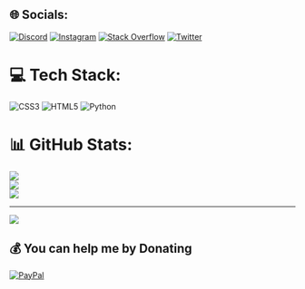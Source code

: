 ## 🌐 Socials:
[![Discord](https://img.shields.io/badge/Discord-%237289DA.svg?logo=discord&logoColor=white)](htttps://discord.gg/gcBUx9k6DN) [![Instagram](https://img.shields.io/badge/Instagram-%23E4405F.svg?logo=Instagram&logoColor=white)](https://instagram.com/0lluiscarlos) [![Stack Overflow](https://img.shields.io/badge/-Stackoverflow-FE7A16?logo=stack-overflow&logoColor=white)](https://stackoverflow.com/users/19913669) [![Twitter](https://img.shields.io/badge/Twitter-%231DA1F2.svg?logo=Twitter&logoColor=white)](https://twitter.com/luiscgomes88) 

# 💻 Tech Stack:
![CSS3](https://img.shields.io/badge/css3-%231572B6.svg?style=for-the-badge&logo=css3&logoColor=white) ![HTML5](https://img.shields.io/badge/html5-%23E34F26.svg?style=for-the-badge&logo=html5&logoColor=white) ![Python](https://img.shields.io/badge/python-3670A0?style=for-the-badge&logo=python&logoColor=ffdd54)
# 📊 GitHub Stats:
![](https://github-readme-stats.vercel.app/api?username=LuisGomes18&theme=dracula&hide_border=false&include_all_commits=true&count_private=true)<br/>
![](https://github-readme-streak-stats.herokuapp.com/?user=LuisGomes18&theme=dracula&hide_border=false)<br/>
![](https://github-readme-stats.vercel.app/api/top-langs/?username=LuisGomes18&theme=dracula&hide_border=false&include_all_commits=true&count_private=true&layout=compact)

---
[![](https://visitcount.itsvg.in/api?id=LuisGomes18&label=Profile%20Views&color=11&icon=0&pretty=false)](https://visitcount.itsvg.in)

  ## 💰 You can help me by Donating
  [![PayPal](https://img.shields.io/badge/PayPal-00457C?style=for-the-badge&logo=paypal&logoColor=white)](https://paypal.me/paypal.me/gomes570) 

  
<!-- Proudly created with GPRM ( https://gprm.itsvg.in ) -->
